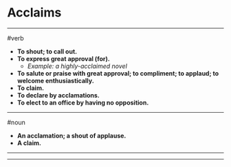 # Acclaims
---
#verb
- **To shout; to call out.**
- **To express great approval (for).**
	- _Example: a highly-acclaimed novel_
- **To salute or praise with great approval; to compliment; to applaud; to welcome enthusiastically.**
- **To claim.**
- **To declare by acclamations.**
- **To elect to an office by having no opposition.**
---
#noun
- **An acclamation; a shout of applause.**
- **A claim.**
---
---
